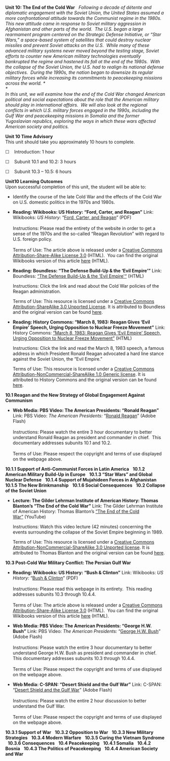 **Unit 10: The End of the Cold War** <span id="10"></span> 
*Following a decade of détente and diplomatic engagement with the Soviet
Union, the United States assumed a more confrontational attitude towards
the Communist regime in the 1980s.  This new attitude came in response
to Soviet military aggression in Afghanistan and other parts of the
world.  The U.S. began a large rearmament program centered on the
Strategic Defense Initiative, or “Star Wars,” a space-based system of
satellites that could destroy nuclear missiles and prevent Soviet
attacks on the U.S.  While many of these advanced military systems never
moved beyond the testing stage, Soviet efforts to counter new American
military technologies eventually bankrupted the regime and hastened its
fall at the end of the 1980s.  With the collapse of the Soviet Union,
the U.S. had to realign its national defense objectives.  During the
1990s, the nation began to downsize its regular military forces while
increasing its commitments to peacekeeping missions across the
world. *  
 *             
 In this unit, we will examine how the end of the Cold War changed
American political and social expectations about the role that the
American military should play in international affairs.  We will also
look at the regional conflicts in which U.S. military forces engaged in
the 1990s, including the Gulf War and peacekeeping missions in Somalia
and the former Yugoslavian republics, exploring the ways in which these
wars affected American society and politics.*

**Unit 10 Time Advisory**  
This unit should take you approximately 10 hours to complete.

☐    Introduction: 1 hour

☐    Subunit 10.1 and 10.2: 3 hours

☐    Subunit 10.3 – 10.5: 6 hours

**Unit10 Learning Outcomes**  
Upon successful completion of this unit, the student will be able to:

-   <span class="Apple-style-span"
    style="line-height: normal; ">Identify the course of the late Cold
    War and the effects of the Cold War on U.S. domestic politics in the
    1970s and 1980s.</span>

-   **Reading: Wikibooks: US History: “Ford, Carter, and Reagan”**
    Link: Wikibooks: *US History:* “[Ford, Carter, and
    Reagan](http://www.saylor.org/site/wp-content/uploads/2011/03/US-History_Ford-Carter-Reagan.pdf)”
    (PDF)  
        
     Instructions: Please read the entirety of the website in order to
    get a sense of the 1970s and the so-called “Reagan Revolution” with
    regard to U.S. foreign policy.  
        
     Terms of Use: The article above is released under a [Creative
    Commons Attribution-Share-Alike License
    3.0](http://creativecommons.org/licenses/by-sa/3.0/) (HTML).  You
    can find the original Wikibooks version of this article
    [here](http://en.wikibooks.org/wiki/US_History/Ford_Carter_Reagan)
    (HTML).

-   **Reading: Boundless: “The Defense Build-Up & the ‘Evil Empire’”**
    Link: Boundless: [“The Defense Build-Up & the 'Evil
    Empire'“](https://www.boundless.com/history/conservative-turn-america-1968-1989/reagan-administration/defense-build-up-evil-empire/) (HTML)  
      
     Instructions: Click the link and read about the Cold War policies
    of the Reagan administration.  
      
     Terms of Use: This resource is licensed under a [Creative Commons
    Attribution-ShareAlike 3.0 Unported
    License](http://creativecommons.org/licenses/by-sa/3.0/). It is
    attributed to Boundless and the original version can be found
    [here](https://www.boundless.com/history/conservative-turn-america-1968-1989/reagan-administration/defense-build-up-evil-empire/).

-   **Reading: History Commons: “March 8, 1983: Reagan Gives ‘Evil
    Empire’ Speech, Urging Opposition to Nuclear Freeze Movement”**
    Link: History Commons: [“March 8, 1983: Reagan Gives ‘Evil Empire’
    Speech, Urging Opposition to Nuclear Freeze
    Movement”](http://www.historycommons.org/context.jsp?item=a030883evilempire#a030883evilempire) (HTML)  
      
     Instructions: Click the link and read the March 8, 1983 speech, a
    famous address in which President Ronald Reagan advocated a hard
    line stance against the Soviet Union, the “Evil Empire.”   
      
     Terms of Use: This resource is licensed under a [Creative Commons
    Attribution-NonCommercial-ShareAlike 1.0 Generic
    license](http://creativecommons.org/licenses/by-nc-sa/1.0/). It is
    attributed to History Commons and the original version can be found
    [here](http://www.historycommons.org/context.jsp?item=a030883evilempire#a030883evilempire).

**10.1 Reagan and the New Strategy of Global Engagement Against
Communism** <span id="10.1"></span> 
-   **Web Media: PBS Video: The American Presidents: “Ronald Reagan”**
    Link: PBS Video: *The American Presidents:* “[Ronald Reagan<span
    style="display: none;"> </span><span
    style="display: none;"> </span>](http://video.pbs.org/video/1094119478/)”<span
    style="display: none;"> </span><span style="display: none;"> </span>
    (Adobe Flash)  
        
     Instructions: Please watch the entire 3 hour documentary to better
    understand Ronald Reagan as president and commander in chief.  This
    documentary addresses subunits 10.1 and 10.2.  
        
     Terms of Use: Please respect the copyright and terms of use
    displayed on the webpage above.

**10.1.1 Support of Anti-Communist Forces in Latin America** <span
id="10.1.1"></span> 
**10.1.2 American Military Build-Up in Europe** <span
id="10.1.2"></span> 
**10.1.3 “Star Wars” and Global Nuclear Defense** <span
id="10.1.3"></span> 
**10.1.4 Support of Mujahideen Forces in Afghanistan** <span
id="10.1.4"></span> 
**10.1.5 The New Brinkmanship** <span id="10.1.5"></span> 
**10.1.6 Social Consequences** <span id="10.1.6"></span> 
**10.2 Collapse of the Soviet Union** <span id="10.2"></span> 
-   **Lecture: The Gilder Lehrman Institute of American History: Thomas
    Blanton’s “The End of the Cold War”**
    Link: The Gilder Lehrman Institute of American History: Thomas
    Blanton’s [“The End of the Cold
    War”](http://vimeo.com/21807730) (YouTube)  
      
     Instructions: Watch this video lecture (42 minutes) concerning the
    events surrounding the collapse of the Soviet Empire beginning in
    1989.  
      
     Terms of Use: This resource is licensed under a [Creative Commons
    Attribution-NonCommercial-ShareAlike 3.0 Unported
    license](http://creativecommons.org/licenses/by-nc-sa/3.0/). It is
    attributed to Thomas Blanton and the original version can be found
    [here](http://vimeo.com/21807730).

**10.3 Post-Cold War Military Conflict: The Persian Gulf War** <span
id="10.3"></span> 
-   **Reading: Wikibooks: US History: “Bush & Clinton”**
    Link: Wikibooks: *US History:* “[Bush &
    Clinton](http://www.saylor.org/site/wp-content/uploads/2011/03/Bush_Clinton.pdf)”
    (PDF)  
        
     Instructions: Please read this webpage in its entirety.  This
    reading addresses subunits 10.3 through 10.4.4.  
        
     Terms of Use: The article above is released under a [Creative
    Commons Attribution-Share-Alike License
    3.0](http://creativecommons.org/licenses/by-sa/3.0/) (HTML).  You
    can find the original Wikibooks version of this article
    [here](http://en.wikibooks.org/wiki/US_History/Bush_Clinton) (HTML).

-   **Web Media: PBS Video: The American Presidents: “George H.W.
    Bush”**
    Link: PBS Video: *The American Presidents:* “[George H.W.
    Bush](http://video.pbs.org/video/979907571/)” (Adobe Flash)  
        
     Instructions: Please watch the entire 3 hour documentary to better
    understand George H.W. Bush as president and commander in chief. 
    This documentary addresses subunits 10.3 through 10.4.4.  
        
     Terms of Use: Please respect the copyright and terms of use
    displayed on the webpage above.

-   **Web Media: C-SPAN: “Desert Shield and the Gulf War”**
    Link: C-SPAN: “[Desert Shield and the Gulf War<span
    style="display: none;"> </span><span
    style="display: none;"> </span>](http://www.c-spanvideo.org/program/80506-1)”
    <span style="display: none;"> </span><span
    style="display: none;"> </span>(Adobe Flash)  
        
     Instructions: Please watch the entire 2 hour discussion to better
    understand the Gulf War.  
        
     Terms of Use: Please respect the copyright and terms of use
    displayed on the webpage above.

**10.3.1 Support of War** <span id="10.3.1"></span> 
**10.3.2 Opposition to War** <span id="10.3.2"></span> 
**10.3.3 New Military Strategies** <span id="10.3.3"></span> 
**10.3.4 Modern Warfare** <span id="10.3.4"></span> 
**10.3.5 Curing the Vietnam Syndrome** <span id="10.3.5"></span> 
**10.3.6 Consequences** <span id="10.3.6"></span> 
**10.4 Peacekeeping** <span id="10.4"></span> 
**10.4.1 Somalia** <span id="10.4.1"></span> 
**10.4.2 Bosnia** <span id="10.4.2"></span> 
**10.4.3 The Politics of Peacekeeping** <span id="10.4.3"></span> 
**10.4.4 American Society and War** <span id="10.4.4"></span> 
